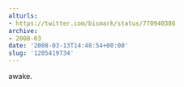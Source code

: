 ```yaml
---
alturls:
- https://twitter.com/bismark/status/770940386
archive:
- 2008-03
date: '2008-03-13T14:48:54+00:00'
slug: '1205419734'
---
```


awake.

